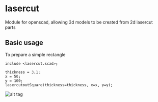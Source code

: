 # lasercut
Module for openscad, allowing 3d models to be created from 2d lasercut parts

## Basic usage

To prepare a simple rectangle
```
include <lasercut.scad>; 

thickness = 3.1;
x = 50;
y = 100;
lasercutoutSquare(thickness=thickness, x=x, y=y);
```
![alt tag](https://raw.githubusercontent.com/bmsleight/lasercut/master/readme/example-001.png)
